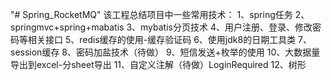 "# Spring_RocketMQ" 
该工程总结项目中一些常用技术：
1、spring任务
2、springmvc+spring+mabatis
3、mybatis分页技术
4、用户注册、登录、修改密码等相关接口
5、redis缓存的使用-缓存验证码
6、使用jdk8的日期工具类
7、session缓存
8、密码加盐技术（待做）
9、短信发送+枚举的使用
10、大数据量导出到excel-分sheet导出
11、自定义注解（待做）LoginRequired
12、树形
